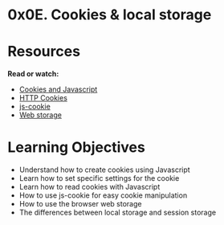# **0x0E. Cookies & local storage**

# **Resources**

**Read or watch:**

- [Cookies and Javascript](https://intranet.hbtn.io/rltoken/GSKBY0oEF0AQNv54Qg66Og)
- [HTTP Cookies](https://intranet.hbtn.io/rltoken/gCsMhEyenOBpsxPQ4OwAFQ)
- [js-cookie](https://intranet.hbtn.io/rltoken/XQMxtCbN2K7Ut6ogMtAdaA)
- [Web storage](https://intranet.hbtn.io/rltoken/a4_bzdeKqv8gNw4gPOGIQg)

# **Learning Objectives**

- Understand how to create cookies using Javascript
- Learn how to set specific settings for the cookie
- Learn how to read cookies with Javascript
- How to use js-cookie for easy cookie manipulation
- How to use the browser web storage
- The differences between local storage and session storage
